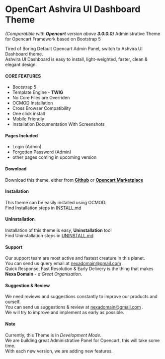 # OpenCart Ashvira UI Dashboard Theme
_(Comparatible with **Opencart** version above **3.0.0.0**)_
Administrative Theme for Opencart Framework based on Bootstrap 5

Tired of Boring Default Opencart Admin Panel, switch to Ashvira UI Dashboard theme.  
Ashvira UI Dashboard is easy to install, light-weighted, faster, clean & elegant design.

#### CORE FEATURES
* Bootstrap 5
* Template Engine - **TWIG**
* No Core Files are Overriden
* OCMOD Installation
* Cross Browser Compatibility
* One click install
* Mobile Friendly
* Installation Documentation With Screenshots

#### Pages Included
* Login (Admin)
* Forgotten Password (Admin)
* other pages coming in upcoming version

#### Download
Download this theme, either from **[Github](https://github.com/nexadomain/oc-ashvira-admin)** or **[Opencart Marketplace](https://www.opencart.com/index.php?route=marketplace/extension/info&extension_id=41905)**

#### Installation
This theme can be easily installed using OCMOD.  
Find Installation steps in [INSTALL.md](https://github.com/nexadomain/oc-ashvira-admin/blob/main/INSTALL.md)

#### UnInstallation
Installation of this theme is easy, **Uninstallation** too!  
Find Uninstallation steps in [UNINSTALL.md](https://github.com/nexadomain/oc-ashvira-admin/blob/main/UNINSTALL.md)


#### Support
Our support team are most active and fastest creature in this planet.  
You can send us query email at nexadomain@gmail.com .  
Quick Response, Fast Resolution & Early Delivery is the thing that makes **Nexa Domain** - *a Great Organisation*.

#### Suggestion & Review
We need reviews and suggestions constantly to improve our products and ourself.  
You can send us suggestions & review at nexadomain@gmail.com .  
We will try to improve and implement as early as possible.

#### Note
Currently, this Theme is in *Development Mode*.  
We are building great Administrative Panel for Opencart, this will take some time.  
With each new version, we are adding new features.
